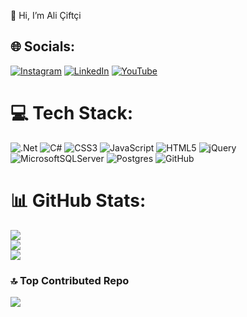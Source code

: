 👋 Hi, I’m Ali Çiftçi

## 🌐 Socials:
[![Instagram](https://img.shields.io/badge/Instagram-%23E4405F.svg?logo=Instagram&logoColor=white)](https://instagram.com/alicftciii) [![LinkedIn](https://img.shields.io/badge/LinkedIn-%230077B5.svg?logo=linkedin&logoColor=white)](https://linkedin.com/in/ali-çiftçi-0bab9330a) [![YouTube](https://img.shields.io/badge/YouTube-%23FF0000.svg?logo=YouTube&logoColor=white)](https://youtube.com/@alicftci) 

# 💻 Tech Stack:
![.Net](https://img.shields.io/badge/.NET-5C2D91?style=for-the-badge&logo=.net&logoColor=white) ![C#](https://img.shields.io/badge/c%23-%23239120.svg?style=for-the-badge&logo=csharp&logoColor=white) ![CSS3](https://img.shields.io/badge/css3-%231572B6.svg?style=for-the-badge&logo=css3&logoColor=white) ![JavaScript](https://img.shields.io/badge/javascript-%23323330.svg?style=for-the-badge&logo=javascript&logoColor=%23F7DF1E) ![HTML5](https://img.shields.io/badge/html5-%23E34F26.svg?style=for-the-badge&logo=html5&logoColor=white) ![jQuery](https://img.shields.io/badge/jquery-%230769AD.svg?style=for-the-badge&logo=jquery&logoColor=white) ![MicrosoftSQLServer](https://img.shields.io/badge/Microsoft%20SQL%20Server-CC2927?style=for-the-badge&logo=microsoft%20sql%20server&logoColor=white) ![Postgres](https://img.shields.io/badge/postgres-%23316192.svg?style=for-the-badge&logo=postgresql&logoColor=white) ![GitHub](https://img.shields.io/badge/github-%23121011.svg?style=for-the-badge&logo=github&logoColor=white)
# 📊 GitHub Stats:
![](https://github-readme-stats.vercel.app/api?username=alicftci10&theme=dark&hide_border=false&include_all_commits=false&count_private=false)<br/>
![](https://github-readme-streak-stats.herokuapp.com/?user=alicftci10&theme=dark&hide_border=false)<br/>
![](https://github-readme-stats.vercel.app/api/top-langs/?username=alicftci10&theme=dark&hide_border=false&include_all_commits=false&count_private=false&layout=compact)

### 🔝 Top Contributed Repo
![](https://github-contributor-stats.vercel.app/api?username=alicftci10&limit=5&theme=dark&combine_all_yearly_contributions=true)

<!-- Proudly created with GPRM ( https://gprm.itsvg.in ) -->
